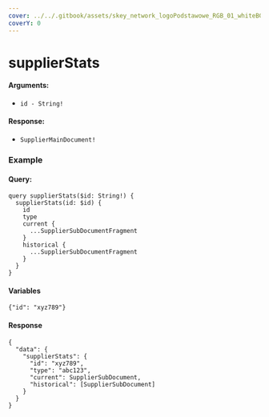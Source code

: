 ```yaml
---
cover: ../../.gitbook/assets/skey_network_logoPodstawowe_RGB_01_whiteBG.png
coverY: 0
---
```


# supplierStats

#### Arguments:

* `id - String!`

#### Response:

* `SupplierMainDocument!`

### Example

#### Query:

```
query supplierStats($id: String!) {
  supplierStats(id: $id) {
    id
    type
    current {
      ...SupplierSubDocumentFragment
    }
    historical {
      ...SupplierSubDocumentFragment
    }
  }
}
```

#### Variables

`{"id": "xyz789"}`

#### Response

```
{
  "data": {
    "supplierStats": {
      "id": "xyz789",
      "type": "abc123",
      "current": SupplierSubDocument,
      "historical": [SupplierSubDocument]
    }
  }
}
```
